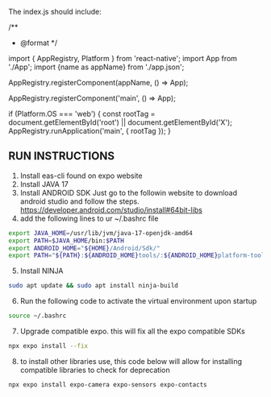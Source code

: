 The index.js should include:


/**
 * @format
 */

import { AppRegistry, Platform } from 'react-native';
import App from './App';
import {name as appName} from './app.json';

AppRegistry.registerComponent(appName, () => App);



AppRegistry.registerComponent('main', () => App);

if (Platform.OS === 'web') {
    const rootTag = document.getElementById('root') || document.getElementById('X');
    AppRegistry.runApplication('main', { rootTag });
}


## RUN INSTRUCTIONS
1. Install eas-cli found on expo website
2. Install JAVA 17
3. Install ANDROID SDK 
Just go to the followin website to download android studio and follow the steps.
https://developer.android.com/studio/install#64bit-libs
4. add the following lines to ur ~/.bashrc file
``` sh
export JAVA_HOME=/usr/lib/jvm/java-17-openjdk-amd64
export PATH=$JAVA_HOME/bin:$PATH
export ANDROID_HOME="${HOME}/Android/Sdk/"
export PATH="${PATH}:${ANDROID_HOME}tools/:${ANDROID_HOME}platform-tools/"
```
5.  Install NINJA 
``` sh
sudo apt update && sudo apt install ninja-build
```

6. Run the following code to activate the virtual environment upon startup
``` sh
source ~/.bashrc
```
7. Upgrade compatible expo. this will fix all the expo compatible SDKs
``` sh
npx expo install --fix
```
8. to install other libraries use, this code below will allow for installing compatible libraries to check for deprecation
``` sh
npx expo install expo-camera expo-sensors expo-contacts
```